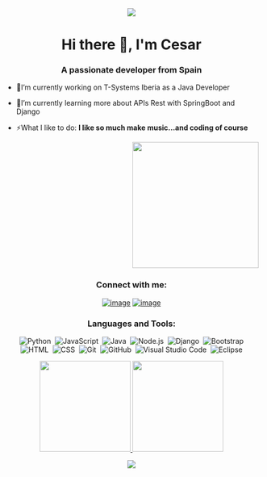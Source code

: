 <div align="center">
<img src="https://tse1.mm.bing.net/th?id=OIP.i9s2sxq2wbWnsvvU7QrcJgHaB2&pid=Api">
</div>
<h1 align="center">Hi there 👋, I'm Cesar </h1>
<h3 align="center">A passionate developer from Spain</h3>
<div align="left">

  
- 🔭I’m currently working on T-Systems Iberia as a Java Developer
  
- 🌱I’m currently learning more about APIs Rest with SpringBoot and Django

- ⚡What I like to do: **I like so much make music...and coding of course**


</div>
<div align="right">
<img src="https://github.com/Adam-pw/Adam-pw/blob/main/animation_500_kxa883sd.gif" width="250" height="250">
 </div>

<h3 align="center">Connect with me:</h3>
<div align="center">

[![image](https://img.shields.io/badge/LinkedIn-0077B5?style=for-the-badge&logo=linkedin&logoColor=white)](https://www.linkedin.com/in/cesartorrellesleon)
[![image](https://img.shields.io/badge/Gmail-D14836?style=for-the-badge&logo=gmail&logoColor=white)](mailto:cesar.torrelles.leon@gmail.com)
  
</div>

<h3 align="center">Languages and Tools:</h3>
<div align="center">

  ![Python](https://img.shields.io/badge/-Python-05122A?style=flat&logo=python)&nbsp;
  ![JavaScript](https://img.shields.io/badge/-JavaScript-05122A?style=flat&logo=javascript)&nbsp;
  ![Java](https://img.shields.io/badge/-Java-05122A?style=flat&logo=Java&logoColor=FFA518)&nbsp;
  ![Node.js](https://img.shields.io/badge/-Node.js-05122A?style=flat&logo=node.js)&nbsp;
  ![Django](https://img.shields.io/badge/-Django-05122A?style=flat&logo=django&logoColor=092E20)&nbsp;
  ![Bootstrap](https://img.shields.io/badge/-Bootstrap-05122A?style=flat&logo=bootstrap&logoColor=563D7C)\
  ![HTML](https://img.shields.io/badge/-HTML-05122A?style=flat&logo=HTML5)&nbsp;
  ![CSS](https://img.shields.io/badge/-CSS-05122A?style=flat&logo=CSS3&logoColor=1572B6)&nbsp;
  ![Git](https://img.shields.io/badge/-Git-05122A?style=flat&logo=git)&nbsp;
  ![GitHub](https://img.shields.io/badge/-GitHub-05122A?style=flat&logo=github)&nbsp;
  ![Visual Studio Code](https://img.shields.io/badge/-Visual%20Studio%20Code-05122A?style=flat&logo=visual-studio-code&logoColor=007ACC)&nbsp;
  ![Eclipse](https://img.shields.io/badge/-Eclipse-05122A?style=flat&logo=eclipse-ide&logoColor=2C2255)
</div>
<p align="center">
<a href="https://github.com/cesar-torrelles">
  <img height="180em" src="https://github-readme-stats-eight-theta.vercel.app/api?username=cesar-torrelles&show_icons=true&theme=algolia&include_all_commits=true&count_private=true"/>
  <img height="180em" src="https://github-readme-stats-eight-theta.vercel.app/api/top-langs/?username=cesar-torrelles&layout=compact&langs_count=8&theme=algolia"/>
</a>
  
</p>

<div align="center">
<img src="https://i.imgur.com/l7aWcEX.png">


</div>





